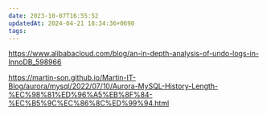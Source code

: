 ```yaml
---
date: 2023-10-07T16:55:52
updatedAt: 2024-04-21 18:34:36+0690
tags: 
---
```

https://www.alibabacloud.com/blog/an-in-depth-analysis-of-undo-logs-in-InnoDB_598966

https://martin-son.github.io/Martin-IT-Blog/aurora/mysql/2022/07/10/Aurora-MySQL-History-Length-%EC%98%81%ED%96%A5%EB%8F%84-%EC%B5%9C%EC%86%8C%ED%99%94.html
